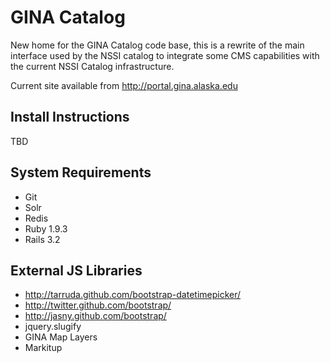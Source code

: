 GINA Catalog
==========================

New home for the GINA Catalog code base, this is a rewrite of the main interface used by the NSSI catalog to integrate some CMS capabilities with the current NSSI Catalog infrastructure.

Current site available from http://portal.gina.alaska.edu

Install Instructions
--------------------

TBD

System Requirements
-------------------

* Git
* Solr
* Redis
* Ruby 1.9.3
* Rails 3.2

External JS Libraries
---------------------

* http://tarruda.github.com/bootstrap-datetimepicker/
* http://twitter.github.com/bootstrap/
* http://jasny.github.com/bootstrap/
* jquery.slugify
* GINA Map Layers
* Markitup
